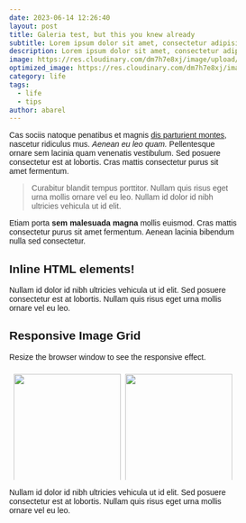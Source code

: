 ```yaml
---
date: 2023-06-14 12:26:40
layout: post
title: Galeria test, but this you knew already
subtitle: Lorem ipsum dolor sit amet, consectetur adipisicing elit.
description: Lorem ipsum dolor sit amet, consectetur adipisicing elit, sed do eiusmod tempor incididunt ut labore et dolore magna aliqua.
image: https://res.cloudinary.com/dm7h7e8xj/image/upload/v1559825145/theme16_o0seet.jpg
optimized_image: https://res.cloudinary.com/dm7h7e8xj/image/upload/c_scale,w_380/v1559825145/theme16_o0seet.jpg
category: life
tags:
  - life
  - tips
author: abarel
---
```


Cas sociis natoque penatibus et magnis <a href="#">dis parturient montes</a>, nascetur ridiculus mus. *Aenean eu leo quam.* Pellentesque ornare sem lacinia quam venenatis vestibulum. Sed posuere consectetur est at lobortis. Cras mattis consectetur purus sit amet fermentum.

> Curabitur blandit tempus porttitor. Nullam quis risus eget urna mollis ornare vel eu leo. Nullam id dolor id nibh ultricies vehicula ut id elit.

Etiam porta **sem malesuada magna** mollis euismod. Cras mattis consectetur purus sit amet fermentum. Aenean lacinia bibendum nulla sed consectetur.

## Inline HTML elements!


Nullam id dolor id nibh ultricies vehicula ut id elit. Sed posuere consectetur est at lobortis. Nullam quis risus eget urna mollis ornare vel eu leo.

## Responsive Image Grid

Resize the browser window to see the responsive effect.

<style>
* {
  box-sizing: border-box;
}

body {
  margin: 0;
  font-family: Arial;
}

.header {
  text-align: center;
  padding: 32px;
}

.row {
  display: -ms-flexbox; /* IE10 */
  display: flex;
  -ms-flex-wrap: wrap; /* IE10 */
  flex-wrap: wrap;
  padding: 0 4px;
}

/* Create four equal columns that sits next to each other */
.column {
  -ms-flex: 50%; /* IE10 */
  flex: 50%;
  max-width: 50%;
  padding: 0 4px;
}

.column img {
  margin-top: 8px;
  vertical-align: middle;
  width: 100%;
}

/* Responsive layout - makes a two column-layout instead of four columns */
@media screen and (max-width: 800px) {
  .column {
    -ms-flex: 50%;
    flex: 50%;
    max-width: 50%;
  }
}

/* Responsive layout - makes the two columns stack on top of each other instead of next to each other */
@media screen and (max-width: 600px) {
  .column {
    -ms-flex: 100%;
    flex: 100%;
    max-width: 100%;
  }
}
</style>
<body>

<!-- Photo Grid -->
<div class="row"> 
  <div class="column">
    <img src="https://www.w3schools.com/w3images/wedding.jpg" style="width:100%">
    <img src="https://www.w3schools.com/w3images/rocks.jpg" style="width:100%">
    <img src="https://www.w3schools.com/w3images/falls2.jpg" style="width:100%">
    <img src="https://www.w3schools.com/w3images/paris.jpg" style="width:100%">
    <img src="https://www.w3schools.com/w3images/nature.jpg" style="width:100%">
    <img src="https://www.w3schools.com/w3images/mist.jpg" style="width:100%">
    <img src="https://www.w3schools.com/w3images/paris.jpg" style="width:100%">
  </div>
  <div class="column">
    <img src="https://www.w3schools.com/w3images/underwater.jpg" style="width:100%">
    <img src="https://www.w3schools.com/w3images/ocean.jpg" style="width:100%">
    <img src="https://www.w3schools.com/w3images/wedding.jpg" style="width:100%">
    <img src="https://www.w3schools.com/w3images/mountainskies.jpg" style="width:100%">
    <img src="https://www.w3schools.com/w3images/rocks.jpg" style="width:100%">
    <img src="https://www.w3schools.com/w3images/underwater.jpg" style="width:100%">
  </div>  
</div>


Nullam id dolor id nibh ultricies vehicula ut id elit. Sed posuere consectetur est at lobortis. Nullam quis risus eget urna mollis ornare vel eu leo.
